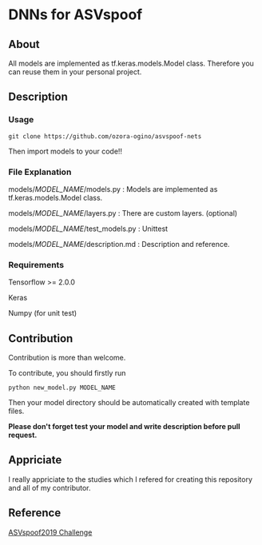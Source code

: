 # DNNs for ASVspoof

## About 

All models are implemented as tf.keras.models.Model class.
Therefore you can reuse them in your personal project.

## Description
### Usage

```git clone https://github.com/ozora-ogino/asvspoof-nets```

Then import models to your code!!


### File Explanation

models/*MODEL_NAME*/models.py : Models are implemented as tf.keras.models.Model class.

models/*MODEL_NAME*/layers.py : There are custom layers. (optional)

models/*MODEL_NAME*/test_models.py : Unittest

models/*MODEL_NAME*/description.md : Description and reference.

### Requirements

Tensorflow >= 2.0.0 

Keras

Numpy (for unit test)

## Contribution
Contribution is more than welcome.

To contribute, you should firstly run 

```python new_model.py MODEL_NAME``` 

Then your model directory should be automatically created with template files.

**Please don't forget test your model and write description before pull request.**


## Appriciate 
I really appriciate to the studies which I refered for creating this repository and all of my contributor.


## Reference
[ASVspoof2019 Challenge](https://www.asvspoof.org)

